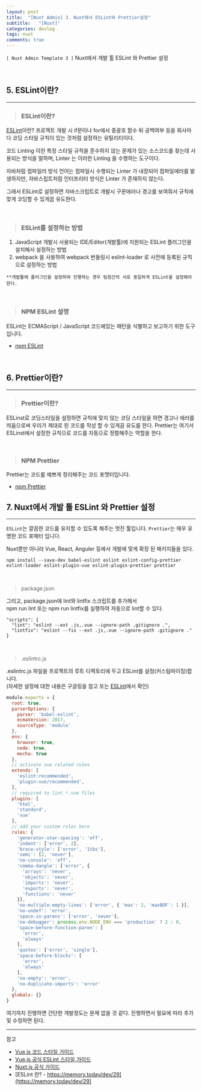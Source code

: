 ```yaml
---
layout: post
title:  "[Nuxt Admin] 3. Nuxt에서 ESLint와 Prettier설정"
subtitle:   "[Nuxt]"
categories: devlog
tags: nuxt
comments: true
---
```


`[ Nuxt Admin Template 3 ]` Nuxt에서 개발 툴 ESLint 와 Prettier 설정

<br>


## 5. ESLint이란?
---

> ### ESLint이란?

[ESLint](https://eslint.org/)이란? 프로젝트 개발 시 if문이나 for에서 중괄호 함수 뒤 공백여부 등을 회사마다 코딩 스타일 규칙이 있는 것처럼 설정하는 유틸리티이다.

코드 Linting 이란 특정 스타일 규칙을 준수하지 않는 문제가 있는 소스코드를 찾는데 사용되는 방식을 말하며, Linter 는 이러한 Linting 을 수행하는 도구이다.

자바처럼 컴파일러 방식 언어는 컴파일시 수행되는 Linter 가 내장되어 컴파일에러를 발생하지만, 자바스립트처럼 인터프리터 방식은 Linter 가 존재하지 않는다.

그래서 ESLint로 설정하면 자바스크립트로 개발시 구문에러나 경고를 보여줘서 규칙에 맞게 코딩할 수 있게끔 유도한다.

<br>


> ### ESLint를 설정하는 방법

1. JavaScript 개발시 사용되는 IDE/Editor(개발툴)에 지원되는 ESLint 플러그인을 설치해서 설정하는 방법 
2. webpack 을 사용하여 webpack 번들링시 eslint-loader 로 사전에 등록된 규칙으로 설정하는 방법

`**개발툴에 플러그인을 설정하여 진행하는 경우 팀원간의 서로 동일하게 ESLint을 설정해야한다.`

<br>


> ### NPM ESLint 설명

ESLint는 ECMAScript / JavaScript 코드에있는 패턴을 식별하고 보고하기 위한 도구입니다.

- [npm ESLint](https://www.npmjs.com/package/eslint)

<br>


## 6. Prettier이란?
---

> ### Prettier이란?

ESLinst로 코딩스타일을 설정하면 규칙에 맞지 않는 코딩 스타일을 하면 경고나 에러를 띄움으로써 우리가 제대로 된 코드를 작성 할 수 있게끔 유도를 한다.
Prettier는 여기서 ESLinst에서 설정한 규칙으로 코드를 자동으로 정렬해주는 역할을 한다.

<br>


> ### NPM Prettier

Prettier는 코드를 예쁘게 정리해주는 코드 포맷터입니다.

- [npm Prettier](https://www.npmjs.com/package/prettier)




## 7. Nuxt에서 개발 툴 ESLint 와 Prettier 설정
---


`ESLint`는 깔끔한 코드를 유지할 수 있도록 해주는 멋진 툴입니다.
`Prettier`는 매우 유명한 코드 포매터 입니다.

Nuxt뿐만 아니라 Vue, React, Anguler 등에서 개발에 맞게 확장 된 패키지들을 있다.

```
npm install --save-dev babel-eslint eslint eslint-config-prettier eslint-loader eslint-plugin-vue eslint-plugin-prettier prettier
```

<br>


> package.json

그리고, package.json에 lint와 lintfix 스크립트를 추가해서  
npm run lint 또는 npm run lintfix를 실행하여 자동으로 lint할 수 있다.

```
"scripts": {
  "lint": "eslint --ext .js,.vue --ignore-path .gitignore .",
  "lintfix": "eslint --fix --ext .js,.vue --ignore-path .gitignore ."
}
```

<br>


> .eslintrc.js

.eslintrc.js 파일을 프로젝트의 루트 디렉토리에 두고 ESLint를 설정(커스텀마이징)합니다.  
(자세한 설정에 대한 내용은 구글링을 참고 또는 [ESLint](https://eslint.org/)에서 확인)


```js
module.exports = {
  root: true,
  parserOptions: {
    parser: 'babel-eslint',
    ecmaVersion: 2017,
    sourceType: 'module'
  },
  env: {
    browser: true,
    node: true,
    mocha: true
  },
  // activate vue related rules
  extends: [
    'eslint:recommended',
    'plugin:vue/recommended',
  ],
  // required to lint *.vue files
  plugins: [
    'html',
    'standard',
    'vue'
  ],
  // add your custom rules here
  rules: {
    'generator-star-spacing': 'off',
    'indent': ['error', 2],
    'brace-style': ['error', '1tbs'],
    'semi': [2, 'never'],
    'no-console': 'off',
    'comma-dangle': ['error', {
      'arrays': 'never',
      'objects': 'never',
      'imports': 'never',
      'exports': 'never',
      'functions': 'never'
    }],
    'no-multiple-empty-lines': ['error', { 'max': 2, 'maxBOF': 1 }],
    'no-undef': 'error',
    'space-in-parens': ['error', 'never'],
    'no-debugger': process.env.NODE_ENV === 'production' ? 2 : 0,
    'space-before-function-paren': [
      'error',
      'always'
    ],
    'quotes': ['error', 'single'],
    'space-before-blocks': [
      'error',
      'always'
    ],
    'no-empty': 'error',
    'no-duplicate-imports': 'error'
  },
  globals: {}
}
```


여기까지 진행하면 간단한 개발정도는 문제 없을 것 같다. 진행하면서 필요에 따라 추가 및 수정하면 된다.


---
참고

+ [Vue.js 코드 스타일 가이드](https://kr.vuejs.org/v2/style-guide/#%EA%B7%9C%EC%B9%99-%EB%B6%84%EB%A5%98)
+ [Vue.js 공식 ESLint 스타일 가이드](http://vuejs.kr/vue/eslint/2017/12/03/eslint-plugin-vue/)
+ [Nuxt.js 공식 가이드](https://ko.nuxtjs.org/guide/development-tools/#eslint%EC%99%80-prettier)
+ [ESLint 란? - https://memory.today/dev/29](https://memory.today/dev/29)
